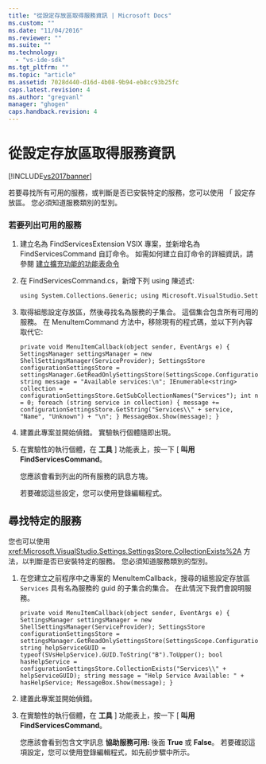 ```yaml
---
title: "從設定存放區取得服務資訊 | Microsoft Docs"
ms.custom: ""
ms.date: "11/04/2016"
ms.reviewer: ""
ms.suite: ""
ms.technology: 
  - "vs-ide-sdk"
ms.tgt_pltfrm: ""
ms.topic: "article"
ms.assetid: 7028d440-d16d-4b08-9b94-eb8cc93b25fc
caps.latest.revision: 4
ms.author: "gregvanl"
manager: "ghogen"
caps.handback.revision: 4
---
```

# 從設定存放區取得服務資訊
[!INCLUDE[vs2017banner](../code-quality/includes/vs2017banner.md)]

若要尋找所有可用的服務，或判斷是否已安裝特定的服務，您可以使用 「 設定存放區。 您必須知道服務類別的型別。  
  
### 若要列出可用的服務  
  
1.  建立名為 FindServicesExtension VSIX 專案，並新增名為 FindServicesCommand 自訂命令。 如需如何建立自訂命令的詳細資訊，請參閱 [建立擴充功能的功能表命令](../extensibility/creating-an-extension-with-a-menu-command.md)  
  
2.  在 FindServicesCommand.cs，新增下列 using 陳述式:  
  
    ```vb  
    using System.Collections.Generic; using Microsoft.VisualStudio.Settings; using Microsoft.VisualStudio.Shell.Settings; using System.Windows.Forms;  
    ```  
  
3.  取得組態設定存放區，然後尋找名為服務的子集合。 這個集合包含所有可用的服務。 在 MenuItemCommand 方法中，移除現有的程式碼，並以下列內容取代它:  
  
    ```  
    private void MenuItemCallback(object sender, EventArgs e) { SettingsManager settingsManager = new ShellSettingsManager(ServiceProvider); SettingsStore configurationSettingsStore = settingsManager.GetReadOnlySettingsStore(SettingsScope.Configuration); string message = "Available services:\n"; IEnumerable<string> collection = configurationSettingsStore.GetSubCollectionNames("Services"); int n = 0; foreach (string service in collection) { message += configurationSettingsStore.GetString("Services\\" + service, "Name", "Unknown") + "\n"; } MessageBox.Show(message); }  
    ```  
  
4.  建置此專案並開始偵錯。 實驗執行個體隨即出現。  
  
5.  在實驗性的執行個體，在 **工具** \] 功能表上，按一下 \[ **叫用 FindServicesCommand**。  
  
     您應該會看到列出的所有服務的訊息方塊。  
  
     若要確認這些設定，您可以使用登錄編輯程式。  
  
## 尋找特定的服務  
 您也可以使用 <xref:Microsoft.VisualStudio.Settings.SettingsStore.CollectionExists%2A> 方法，以判斷是否已安裝特定的服務。 您必須知道服務類別的型別。  
  
1.  在您建立之前程序中之專案的 MenuItemCallback，搜尋的組態設定存放區 `Services` 具有名為服務的 guid 的子集合的集合。 在此情況下我們會說明服務。  
  
    ```  
    private void MenuItemCallback(object sender, EventArgs e) { SettingsManager settingsManager = new ShellSettingsManager(ServiceProvider); SettingsStore configurationSettingsStore = settingsManager.GetReadOnlySettingsStore(SettingsScope.Configuration); string helpServiceGUID = typeof(SVsHelpService).GUID.ToString("B").ToUpper(); bool hasHelpService = configurationSettingsStore.CollectionExists("Services\\" + helpServiceGUID); string message = "Help Service Available: " + hasHelpService; MessageBox.Show(message); }  
    ```  
  
2.  建置此專案並開始偵錯。  
  
3.  在實驗性的執行個體，在 **工具** \] 功能表上，按一下 \[ **叫用 FindServicesCommand**。  
  
     您應該會看到包含文字訊息 **協助服務可用:**  後面 **True** 或 **False**。 若要確認這項設定，您可以使用登錄編輯程式，如先前步驟中所示。